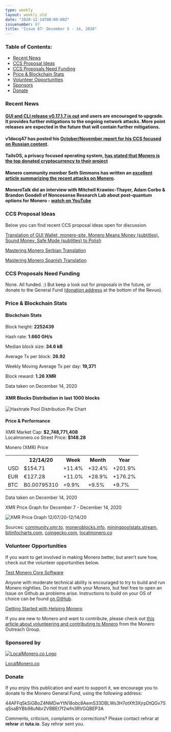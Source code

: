 ```yaml
---
type: weekly
layout: weekly_old
date: "2020-12-14T00:00:00Z"
issuenumber: 87
title: "Issue 87: December 5 - 14, 2020"
---
```

<h3>Table of Contents:</h3>
<ul class="contents">
    <li><a href="#news">Recent News</a></li>
    <li><a href="#ideas">CCS Proposal Ideas</a></li>
    <li><a href="#proposals">CCS Proposals Need Funding</a></li>
    <li><a href="#stats">Price & Blockchain Stats</a></li>
    <li><a href="#volunteer">Volunteer Opportunities</a></li>
    <li><a href="#sponsor">Sponsors</a></li>
    <li><a href="#donate">Donate</a></li>
</ul>

<h3 id="news">Recent News</h3>

<div class="newsbyte">
    <h4><a href="https://www.reddit.com/r/Monero/comments/kd59xm/cli_gui_v01717_oxygen_orion_released/" target="_blank">GUI and CLI release v0.17.1.7 is out</a> and users are encouraged to upgrade. It provides further mitigations to the ongoing network attacks. More point releases are expected in the future that will contain further mitigations.</h4>
</div>

<div class="newsbyte">
    <h4>v1docq47 has posted his <a href="https://www.reddit.com/r/Monero/comments/k9ocwc/october_november_monthly_report_from_v1docq47_ccs/" target="_blank">October/November report for his CCS focused on Russian content</a>.</h4>
</div>

<div class="newsbyte">
    <h4>TailsOS, a privacy focused operating system, <a href="https://twitter.com/tails_live/status/1336705918168428545?s=21" target="_blank">has stated that Monero is the top donated cryptocurrency to their project</a></h4>
</div>

<div class="newsbyte">
    <h4>Monero community member Seth Simmons has written an <a href="https://sethsimmons.me/posts/moneros-ongoing-network-attack/" target="_blank">excellent article summarizing the recent attacks on Monero</a>.</h4>
</div>

<div class="newsbyte">
    <h4>MoneroTalk did an interview with Mitchell Krawiec-Thayer, Adam Corbo & Brandon Goodell of Noncesense Research Lab about post-quantum options for Monero - <a href="https://www.youtube.com/watch?v=j02QoI4ZlnU" target="_blank">watch on YouTube</a></h4>
</div>

<h3 id="ideas">CCS Proposal Ideas</h3>

<p>Below you can find recent CCS proposal ideas open for discussion.</p>

<div class="proposal">
<p><a href="https://repo.getmonero.org/monero-project/ccs-proposals/-/merge_requests/190" target="_blank">Translation of GUI Wallet, monero-site, Monero Means Money (subtitles), Sound Money, Safe Mode (subtitles) to Polish</a></p>
</div>

<div class="proposal">
<p><a href="https://repo.getmonero.org/monero-project/ccs-proposals/-/merge_requests/185" target="_blank">Mastering Monero Serbian Translation</a></p>
</div>

<div class="proposal">
<p><a href="https://repo.getmonero.org/monero-project/ccs-proposals/-/merge_requests/182" target="_blank">Mastering Monero Spanish Translation</a></p>
</div>

<h3 id="proposals">CCS Proposals Need Funding</h3>

None. All funded. :) But keep a look out for proposals in the future, or donate to the General Fund (<a href="#donate">donation address</a> at the bottom of the Revuo).

<h3 id="stats">Price & Blockchain Stats</h3>

<h4 class="stat">Blockchain Stats</h4>

<div class="bcstats">
    <p>Block height: <b>2252439</b></p>
    <p>Hash rate: <b>1.660 GH/s</b></p>
    <p>Median block size: <b>34.6 kB</b></p>
    <p>Average Tx per block: <b>26.92</b></p>
    <p>Weekly Moving Average Tx per day: <b>19,371</b></p>
    <p>Block reward: <b>1.26 XMR</b></p>
</div>
<p class="note">Data taken on December 14, 2020</p>

<h4 class="stat">XMR Blocks Distribution in last 1000 blocks</h4>
<p><img src="/img/hashrate-pool-distribution-1214.png" alt="Hashrate Pool Distribution Pie Chart"/></p>

<h4 class="stat">Price & Performance</h4>

<div class="price-intro">XMR Market Cap: <b>$2,748,771,408</b><br>Localmonero.co Street Price: <b>$148.28</b></div>

<p class="table-title">Monero (XMR) Price</p>
<table class="price-table">
  <tr class="row1">
    <th></th>
    <th>12/14/20</th>
    <th>Week</th>
    <th>Month</th>
    <th>Year</th>
  </tr>
  <tr>
    <td data-th="XMR to">USD</td>
    <td data-th="12/14/20">$154.71</td>
    <td data-th="Week" class="green">+11.4%</td>
    <td data-th="Month" class="green">+32.4%</td>
    <td data-th="Year" class="green">+201.9%</td>
  </tr>
  <tr class="row3">
    <td data-th="XMR to">EUR</td>
    <td data-th="12/14/20">€127.28</td>
    <td data-th="Week" class="green">+11.0%</td>
    <td data-th="Month" class="green">+28.9%</td>
    <td data-th="Year" class="green">+176.2%</td>
  </tr>
  <tr>
    <td data-th="XMR to">BTC</td>
    <td data-th="12/14/20">B0.00795310</td>
    <td data-th="Week" class="green">+9.9%</td>
    <td data-th="Month" class="green">+9.5%</td>
    <td data-th="Year" class="green">+9.7%</td>
  </tr>
</table>
<p class="note">Data taken on December 14, 2020</p>

<p class="table-title">XMR Price Graph for December 7 - December 14, 2020</p>

![XMR Price Graph 12/07/20-12/14/20](/img/weekly-chart-1214.png "XMR Price Graph 12/07/20-12/14/20") 

Sources: <a href="https://community.xmr.to/explorer/mainnet/" target="_blank">community.xmr.to</a>, <a href="https://moneroblocks.info/stats/transaction-stats" target="_blank">moneroblocks.info</a>, <a href="https://miningpoolstats.stream/monero" target="_blank">miningpoolstats.stream</a>, <a href="https://bitinfocharts.com/monero/" target="_blank">bitinfocharts.com</a>, <a href="https://www.coingecko.com/" target="_blank">coingecko.com</a>, <a href="https://localmonero.co/" target="_blank">localmonero.co</a>

<h3 id="volunteer">Volunteer Opportunities</h3>

<p>If you want to get involved in making Monero better, but aren’t sure how, check out the volunteer opportunities below.</p>

<div class="newsbyte">
    <p class="date"><a href="https://github.com/monero-project/monero" target="_blank">Test Monero Core Software</a></p>
    <p>Anyone with moderate technical ability is encouraged to try to build and run Monero nightlies. Do not trust it with your Monero, but feel free to open an Issue on Github as problems arise. Instructions to build on your OS of choice can be found <a href="https://github.com/monero-project/monero#compiling-monero-from-source" target="_blank">on GitHub</a>. </p>
</div>

<div class="newsbyte">
    <p class="date"><a href="https://github.com/monero-project/monero" target="_blank">Getting Started with Helping Monero</a></p>
    <p>If you are new to Monero and want to contribute, please check out <a href="https://www.monerooutreach.org/stories/getting-started-helping-monero.php" target="_blank">this article about volunteering and contributing to Monero</a> from the Monero Outreach Group. </p>
</div>

<h3 id="sponsor">Sponsored by</h3>

<p><a href="https://localmonero.co/" target="_blank"><img src="/img/localmonero-logo.png" alt="LocalMonero.co Logo" class="localmonero"></a></p>

<p class="text-center"><a href="https://localmonero.co/" target="_blank">LocalMonero.co</a></p>

<h3 id="donate">Donate</h3>

<p markdown="1">If you enjoy this publication and want to support it, we encourage you to donate to the Monero General Fund, using the following address:</p>

<p class="address" markdown="1">44AFFq5kSiGBoZ4NMDwYtN18obc8AemS33DBLWs3H7otXft3XjrpDtQGv7SqSsaBYBb98uNbr2VBBEt7f2wfn3RVGQBEP3A</p>

<!--p><a href="monero:44AFFq5kSiGBoZ4NMDwYtN18obc8AemS33DBLWs3H7otXft3XjrpDtQGv7SqSsaBYBb98uNbr2VBBEt7f2wfn3RVGQBEP3A" class="qr"><img src="/img/donate-monero.png"></a></p-->

Comments, criticism, complaints or corrections? Please contact rehrar at **rehrar** at **tuta.io**. Say rehrar sent you.